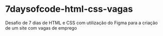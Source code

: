 # 7daysofcode-html-css-vagas

Desafio de 7 dias de HTML e CSS com utilização do Figma para a criação de um site com vagas de emprego
